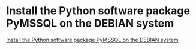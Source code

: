 # Install the Python software package PyMSSQL on the DEBIAN system
[Install the Python software package PyMSSQL on the DEBIAN system](https://aiwithcloud.com/?p=1653)